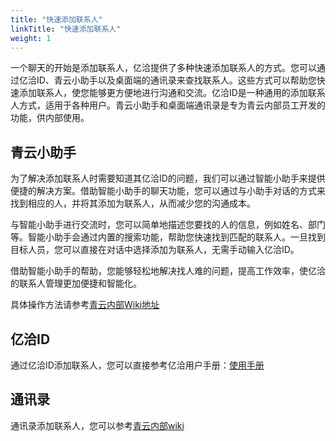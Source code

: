 ```yaml
---
title: "快速添加联系人"
linkTitle: "快速添加联系人"
weight: 1
---
```


一个聊天的开始是添加联系人，亿洽提供了多种快速添加联系人的方式。您可以通过亿洽ID、青云小助手以及桌面端的通讯录来查找联系人。这些方式可以帮助您快速添加联系人，使您能够更方便地进行沟通和交流。亿洽ID是一种通用的添加联系人方式，适用于各种用户。青云小助手和桌面端通讯录是专为青云内部员工开发的功能，供内部使用。

## 青云小助手

为了解决添加联系人时需要知道其亿洽ID的问题，我们可以通过智能小助手来提供便捷的解决方案。借助智能小助手的聊天功能，您可以通过与小助手对话的方式来找到相应的人，并将其添加为联系人，从而减少您的沟通成本。

与智能小助手进行交流时，您可以简单地描述您要找的人的信息，例如姓名、部门等。智能小助手会通过内置的搜索功能，帮助您快速找到匹配的联系人。一旦找到目标人员，您可以直接在对话中选择添加为联系人，无需手动输入亿洽ID。

借助智能小助手的帮助，您能够轻松地解决找人难的问题，提高工作效率，使亿洽的联系人管理更加便捷和智能化。

具体操作方法请参考[青云内部Wiki地址](https://cwiki.yunify.com/pages/viewpage.action?pageId=160710069)

## 亿洽ID

通过亿洽ID添加联系人，您可以直接参考亿洽用户手册：[使用手册](https://docs.yiqia.com/zh/docs/user-manual/)

## 通讯录

通讯录添加联系人，您可以参考[青云内部wiki]()